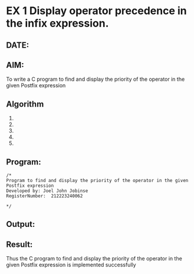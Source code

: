 # EX 1 Display operator precedence in the infix expression.
## DATE:
## AIM:
To write a C program to find and display the priority of the operator in the given Postfix expression

## Algorithm
1. 
2. 
3. 
4.  
5.   

## Program:
```
/*
Program to find and display the priority of the operator in the given Postfix expression
Developed by: Joel John Jobinse
RegisterNumber:  212223240062

*/
```

## Output:



## Result:
Thus the C program to find and display the priority of the operator in the given Postfix expression is implemented successfully
